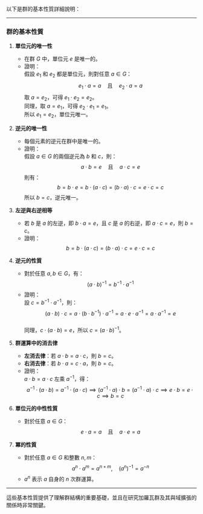 以下是群的基本性質詳細說明：

---

### **群的基本性質**

1. **單位元的唯一性**  
   - 在群 $G$ 中，單位元 $e$ 是唯一的。  
   - 證明：  
     假設 $e_1$ 和 $e_2$ 都是單位元，則對任意 $a \in G$：  
     $$
     e_1 \cdot a = a \quad \text{且} \quad e_2 \cdot a = a
     $$
     取 $a = e_2$，可得 $e_1 \cdot e_2 = e_2$。  
     同理，取 $a = e_1$，可得 $e_2 \cdot e_1 = e_1$。  
     所以 $e_1 = e_2$，單位元唯一。

2. **逆元的唯一性**  
   - 每個元素的逆元在群中是唯一的。  
   - 證明：  
     假設 $a \in G$ 的兩個逆元為 $b$ 和 $c$，則：  
     $$
     a \cdot b = e \quad \text{且} \quad a \cdot c = e
     $$
     則有：  
     $$
     b = b \cdot e = b \cdot (a \cdot c) = (b \cdot a) \cdot c = e \cdot c = c
     $$
     所以 $b = c$，逆元唯一。

3. **左逆與右逆相等**  
   - 若 $b$ 是 $a$ 的左逆，即 $b \cdot a = e$，且 $c$ 是 $a$ 的右逆，即 $a \cdot c = e$，則 $b = c$。  
   - 證明：  
     $$
     b = b \cdot (a \cdot c) = (b \cdot a) \cdot c = e \cdot c = c
     $$

4. **逆元的性質**  
   - 對於任意 $a, b \in G$，有：  
     $$
     (a \cdot b)^{-1} = b^{-1} \cdot a^{-1}
     $$  
   - 證明：  
     設 $c = b^{-1} \cdot a^{-1}$，則：  
     $$
     (a \cdot b) \cdot c = a \cdot (b \cdot b^{-1}) \cdot a^{-1} = a \cdot e \cdot a^{-1} = a \cdot a^{-1} = e
     $$  
     同理，$c \cdot (a \cdot b) = e$，所以 $c = (a \cdot b)^{-1}$。

5. **群運算中的消去律**  
   - **左消去律**：若 $a \cdot b = a \cdot c$，則 $b = c$。  
   - **右消去律**：若 $b \cdot a = c \cdot a$，則 $b = c$。  
   - 證明：  
     $a \cdot b = a \cdot c$ 左乘 $a^{-1}$，得：  
     $$
     a^{-1} \cdot (a \cdot b) = a^{-1} \cdot (a \cdot c) \implies (a^{-1} \cdot a) \cdot b = (a^{-1} \cdot a) \cdot c \implies e \cdot b = e \cdot c \implies b = c
     $$

6. **單位元的中性性質**  
   - 對於任意 $a \in G$：  
     $$
     e \cdot a = a \quad \text{且} \quad a \cdot e = a
     $$

7. **冪的性質**  
   - 對於任意 $a \in G$ 和整數 $n, m$：  
     $$
     a^n \cdot a^m = a^{n+m}, \quad (a^n)^{-1} = a^{-n}
     $$  
   - $a^n$ 表示 $a$ 自身的 $n$ 次群運算。

---

這些基本性質提供了理解群結構的重要基礎，並且在研究加羅瓦群及其與域擴張的關係時非常關鍵。